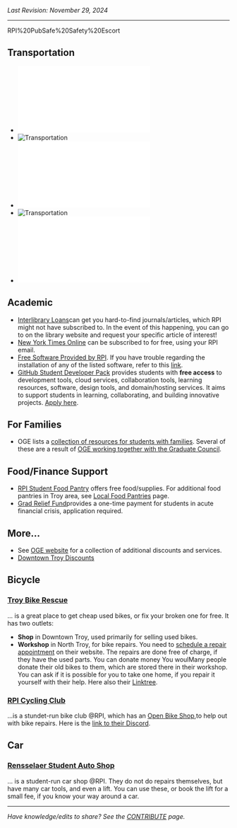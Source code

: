 _Last Revision: November 29, 2024_

---
RPI%20PubSafe%20Safety%20Escort
## Transportation
- ![RPI PubSafe 24/7 Safety Escort](Transportation.md#PubSafe%20Safety%20Escort)
- ![Transportation](Transportation.md##RPI%20Shuttle)
- ![Transportation](Transportation.md#CDTA%20-%20Buses)
- ![Transportation](Transportation.md###CDPHP%20_Cycle!_)
- ![Transportation](Transportation.md#Amtrak)

## Academic 
- [Interlibrary Loans](https://library.rpi.edu/use-libraries/interlibrary-loan)can get you hard-to-find journals/articles, which RPI might not have subscribed to. In the event of this happening, you can go to on the library website and request your specific article of interest!
-  [New York Times Online](https://library.rpi.edu/announcements/new-campus-wide-license-new-york-times-online) can be subscribed to for free, using your RPI email.
- [ Free Software Provided by RPI](https://itssc.rpi.edu/hc/en-us/articles/360001212511-Available-Licensed-Software). If you have trouble regarding the installation of any of the listed software, refer to this [link](https://itssc.rpi.edu/hc/en-us/articles/360051046211-Software-Install-Tips).
- [GitHub Student Developer Pack](https://education.github.com/pack) provides students with **free access** to development tools, cloud services, collaboration tools, learning resources, software, design tools, and domain/hosting services. It aims to support students in learning, collaborating, and building innovative projects. [Apply here](https://education.github.com/discount_requests/application).

## For Families
- OGE lists a [collection of resources for students with families](https://graduate.rpi.edu/information-students). Several of these are a result of [OGE working together with the Graduate Council](../_assets/Graduate%20Council%20-%20A/2023-24%20-%20A/Graduate%20Council%202023-24%20Term%20Report%20-%20Compressed_27.5.pdf#page=14).

## Food/Finance Support
- [RPI Student Food Pantry](https://success.studentlife.rpi.edu/current-students/connect-your-class-dean/rpi-student-food-pantry) offers free food/supplies. For additional food pantries in Troy area, see [Local Food Pantries](../Living/Local%20Food%20Pantries.md) page.
- [Grad Relief Fund](https://graduate.rpi.edu/funding-and-fellowships/internal-funding/graduate-student-relief-fund)provides a one-time payment for students in acute financial crisis, application required. 

## More...
 - See [OGE website](https://graduate.rpi.edu/information-students) for a collection of additional discounts and services.
-  [Downtown Troy Discounts](https://www.downtowntroyny.org/for-students)

## Bicycle
### [Troy Bike Rescue](https://troybikerescue.info/)
... is a great place to get cheap used bikes, or fix your broken one for free. It has two outlets:
- **Shop** in Downtown Troy, used primarily for selling used bikes.
- **Workshop** in North Troy, for bike repairs. You need to [schedule a repair appointment](https://calendly.com/troybikerescue) on their website.
The repairs are done free of charge, if they have the used parts. You can donate money You woulMany people donate their old bikes to them, which are stored there in their workshop. You can ask if it is possible for you to take one home, if you repair it yourself with their help. Here also their [Linktree](https://linktr.ee/troy_bike_rescue).

### [RPI Cycling Club](https://cycling.union.rpi.edu/)
...is a stundet-run bike club @RPI, which has an [Open Bike Shop](https://cycling.union.rpi.edu/?page_id=74),to help out with bike repairs. Here is the [link to their Discord](https://discord.com/invite/KXFvtd8kWH).

## Car
### [Rensselaer Student Auto Shop](https://union.rpi.edu/club-directory/rensselaer-student-auto-shop/)
... is a student-run car shop @RPI. They do not do repairs themselves, but have many car tools, and even a lift. You can use these, or book the lift for a small fee, if you know your way around a car.


---
_Have knowledge/edits to share? See the [CONTRIBUTE](../CONTRIBUTE.md) page._